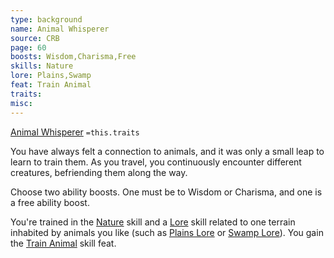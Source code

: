 ```yaml
---
type: background
name: Animal Whisperer 
source: CRB
page: 60
boosts: Wisdom,Charisma,Free
skills: Nature
lore: Plains,Swamp
feat: Train Animal
traits: 
misc: 
---
```


[Animal Whisperer](###%20Animal%20Whisperer)
`=this.traits`


You have always felt a connection to animals, and it was only a small leap to learn to train them. As you travel, you continuously encounter different creatures, befriending them along the way.

Choose two ability boosts. One must be to Wisdom or Charisma, and one is a free ability boost.

You're trained in the [Nature](Nature) skill and a [Lore](Lore) skill related to one terrain inhabited by animals you like (such as [Plains Lore](Plains%20Lore) or [Swamp Lore](Swamp%20Lore)). You gain the [Train Animal](Train%20Animal) skill feat.

